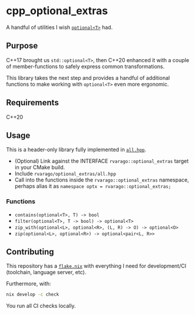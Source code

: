 # cpp_optional_extras

A handful of utilities I wish [`optional<T>`](https://en.cppreference.com/w/cpp/utility/optional) had.

## Purpose

C++17 brought us `std::optional<T>`, then C++20 enhanced it with a couple of member-functions to safely express common transformations.

This library takes the next step and provides a handful of additional functions to make working with `optional<T>` even more ergonomic.

## Requirements

C++20

## Usage

This is a header-only library fully implemented in [`all.hpp`](include/rvarago/optional_extras/all.hpp).

- (Optional) Link against the INTERFACE `rvarago::optional_extras` target in your CMake build.
- Include `rvarago/optional_extras/all.hpp`
- Call into the functions inside the `rvarago::optional_extras` namespace, perhaps alias it as `namespace optx = rvarago::optional_extras;`

### Functions

- `contains(optional<T>, T) -> bool`
- `filter(optional<T>, T -> bool) -> optional<T>`
- `zip_with(optional<L>, optional<R>, (L, R) -> O) -> optional<O>`
- `zip(optional<L>, optional<R>) -> optional<pair<L, R>>`

## Contributing

This repository has a [`flake.nix`](./flake.nix) with everything I need for development/CI (toolchain, language server, etc).

Furthermore, with:

```sh
nix develop -c check
```

You run all CI checks locally.
